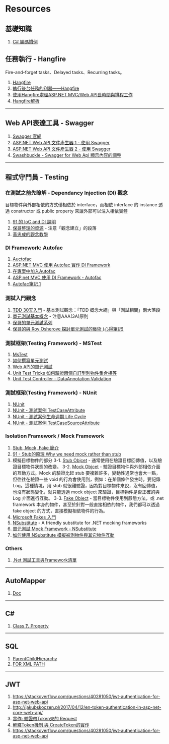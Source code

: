 # Resources

## 基礎知識

1. [C# 編碼慣例](https://docs.microsoft.com/zh-tw/dotnet/csharp/programming-guide/inside-a-program/coding-conventions)

## 任務執行 - Hangfire
Fire-and-forget tasks、Delayed tasks、Recurring tasks。  

1. [Hangfire](https://www.hangfire.io/)
2. [執行後台任務的利器——Hangfire](https://read01.com/zh-tw/7O4E4n.html#.WjeT1zd-VhE)
3. [使用Hangfire處理ASP.NET MVC/Web API長時間與排程工作](http://blog.kkbruce.net/2015/09/hangfire-aspnet-mvc-webapi.html#.WjeT0jd-VhE)
4. [Hangfire解析](https://kknews.cc/zh-tw/other/6nz5obv.html)

------------

## Web API表達工具 - Swagger
 
1. [Swagger 官網](https://swagger.io/)
2. [ASP.NET Web API 文件產生器 1 - 使用 Swagger ](http://kevintsengtw.blogspot.tw/2015/12/aspnet-web-api-swagger.html)
3. [ASP.NET Web API 文件產生器 2 - 使用 Swagger ](http://blog.kkbruce.net/2015/04/aspnet-web-api-2-swagger.html)
4. [Swashbuckle - Swagger for Web Api 顯示內容的調整 ](http://kevintsengtw.blogspot.tw/2015/12/swashbuckle-swagger-for-web-api.html)

------------

## 程式守門員 - Testing

### 在測試之前先瞭解 - Dependancy Injection (DI) 觀念
目標物件與外部相依的方式僅相依於 interface，而相依 interface 的 instance 透過 constructor 或 public property 來讓外部可以注入相依實體
1. [91 的 IoC and DI 說明](https://dotblogs.com.tw/hatelove/2009/10/02/10894)
2. [保哥整理的資源](https://blog.miniasp.com/post/2009/09/27/Unity-Application-Block-and-ASPNET-MVC-Learning-Resources.aspx) - 注意「觀念建立」的段落
3. [黃忠成的觀念教學](http://blog.csdn.net/code6421/article/details/1282139)

### DI Framework: Autofac
1. [Auctofac](https://autofac.org/)
2. [ASP.NET MVC 使用 Autofac 實作 DI Framework](https://dotblogs.com.tw/chonny/2016/09/12/132259)
3. [在專案中加入Autofac](https://ithelp.ithome.com.tw/articles/10133301)
4. [ASP.net MVC 使用 DI Framework - Autofac](https://dotblogs.com.tw/mantou1201/2014/06/13/145527)
5. [Autofac筆記 1](http://blog.darkthread.net/post-2011-06-07-autofac-notes-1.aspx)

### 測試入門觀念
1. [TDD 30天入門](https://dotblogs.com.tw/hatelove/2013/01/11/learning-tdd-in-30-days-catalog-and-reference) - 基本測試觀念：「TDD 概念大綱」與「測試相關」兩大落段
2. [單元測試基本概念](https://msdn.microsoft.com/zh-tw/library/hh694602.aspx) - 注意AAA(3A)原則
3. [保哥的單元測試系列](https://blog.miniasp.com/category/Unit-Testing.aspx)
4. [保哥的與 Roy Osherove 探討單元測試的藝術 (心得筆記)](https://blog.miniasp.com/post/2010/02/21/The-Art-of-Unit-Testing-with-Roy-Osherove-Notes.aspx)

### 測試框架(Testing Framework) - MSTest
1. [MsTest](https://docs.microsoft.com/zh-tw/visualstudio/test/unit-test-your-code)
2. [如何撰寫單元測試](https://dotblogs.com.tw/hatelove/2012/11/07/learning-tdd-in-30-days-day3-how-to-write-a-unit-test-code)
3. [Web API的單元測試](https://docs.microsoft.com/en-us/aspnet/web-api/overview/testing-and-debugging/unit-testing-with-aspnet-web-api)
4. [Unit Test Tricks 如何驗證兩個自訂型別物件集合相等](https://dotblogs.com.tw/hatelove/2014/06/06/how-to-assert-two-collection-equal)
5. [Unit Test Controller - DataAnnotation Validation](http://geekswithblogs.net/80n/archive/2012/03/13/unittesting-controller-dataannotation-validation-in-mvc3--modelstate.isvalid-always-true.aspx)

### 測試框架(Testing Framework) - NUnit
1. [NUnit](http://nunit.org/)
2. [NUnit - 測試案例 TestCaseAttribute](https://blog.johnwu.cc/article/nunit-test-case-attribute.html)
3. [NUnit - 測試案例生命週期 Life Cycle](https://blog.johnwu.cc/article/nunit-life-cycle.html)
4. [NUnit - 測試案例 TestCaseSourceAttribute](https://blog.johnwu.cc/article/nunit-test-case-source-attribute.html)

### Isolation Framework / Mock Framework
1. [Stub, Mock, Fake 簡介](https://dotblogs.com.tw/hatelove/2012/11/29/learning-tdd-in-30-days-day7-unit-testing-stub-mock-and-fake-object-introduction)
2. [91 - Stub的原理 Why we need mock rather than stub](https://dotblogs.com.tw/hatelove/2010/08/14/stub-and-mock-by-nunit)
2. 模擬目標物件的部分
    3-1. [Stub Objcet](https://www.microsoft.com/en-us/research/project/stubs-lightweight-test-stubs-for-net/) - 通常使用在驗證目標回傳值，以及驗證目標物件狀態的改變。
    3-2. [Mock Objcet](https://blog.miniasp.com/post/2010/09/16/ASPNET-MVC-Unit-Testing-Part-03-Using-Mock-moq.aspx) - 驗證目標物件與外部相依介面的互動方式。Mock 的驗證比起 stub 要複雜許多，變動性通常也會大一點，但往往在驗證一些 void 的行為會使用到，例如：在某個條件發生時，要記錄 Log。這種情境，用 stub 就很難驗證，因為對目標物件來說，沒有回傳值，也沒有狀態變化，就只能透過 mock object 來驗證，目標物件是否正確的與Log 介面進行互動。
    3-3. [Fake Object]() - 當目標物件使用到靜態方法，或 .net framework 本身的物件，甚至於針對一般直接相依的物件，我們都可以透過 fake object 的方式，直接模擬相依物件的行為。
3. [Microsoft Fakes 入門](http://www.huanlintalk.com/2012/10/microsoft-fakes.html)
4. [NSubstitute](http://nsubstitute.github.io/) - A friendly substitute for .NET mocking frameworks
5. [單元測試 Mock Framework - NSubstitute](https://dotblogs.com.tw/yc421206/2015/02/16/149495)
6. [如何使用 NSubstitute 模擬被測物件與其它物件互動](https://dotblogs.com.tw/yc421206/2015/02/17/149512)


### Others
1. [.Net 測試工具與Framework清單](https://github.com/dariusz-wozniak/List-of-Testing-Tools-and-Frameworks-for-.NET/blob/master/README.md)

------------

## AutoMapper
1. [Doc](http://docs.automapper.org/en/stable/Getting-started.html)

------------

## C#
1. [Class **?.** Property](https://stackoverflow.com/questions/28352072/what-does-question-mark-and-dot-operator-mean-in-c-sharp-6-0)

------------

## SQL
1. [ParentChildHierarchy](https://www.codeproject.com/Articles/818694/SQL-queries-to-manage-hierarchical-or-parent-child)
2. [FOR XML PATH](https://dotblogs.com.tw/kevinya/2012/06/01/72553)

------------
## JWT
1. https://stackoverflow.com/questions/40281050/jwt-authentication-for-asp-net-web-api
2. http://jakubskoczen.pl/2017/04/12/en-token-authentication-in-asp-net-core-web-api/
3. [實作:  驗證帶Token來的 Request](https://stormpath.com/blog/token-authentication-asp-net-core)
4. [解釋Token機制 與 CreateToken的實作](http://jakubskoczen.pl/2017/04/12/en-token-authentication-in-asp-net-core-web-api/)
5. https://stackoverflow.com/questions/40281050/jwt-authentication-for-asp-net-web-api
